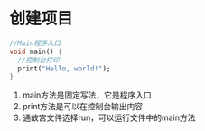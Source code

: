 # 创建项目


```dart
//Main程序入口
void main() {
  //控制台打印
  print("Hello, world!");
}
```

1. main方法是固定写法，它是程序入口
2. print方法是可以在控制台输出内容
3. 通故宫文件选择run，可以运行文件中的main方法